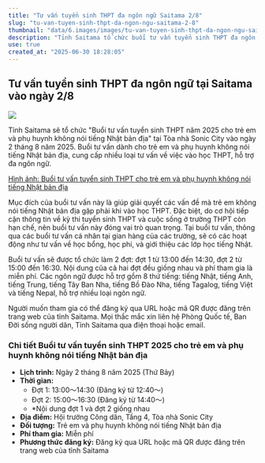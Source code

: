 ```yaml
---
title: "Tư vấn tuyển sinh THPT đa ngôn ngữ Saitama 2/8"
slug: "tu-van-tuyen-sinh-thpt-da-ngon-ngu-saitama-2-8"
thumbnail: "data/6.images/images/tu-van-tuyen-sinh-thpt-da-ngon-ngu-saitama-2-8.webp"
description: "Tỉnh Saitama tổ chức buổi tư vấn tuyển sinh THPT đa ngôn ngữ cho học sinh và phụ huynh không nói tiếng Nhật vào ngày 2/8/2025."
use: true
created_at: "2025-06-30 18:28:05"
---
```


## Tư vấn tuyển sinh THPT đa ngôn ngữ tại Saitama vào ngày 2/8

![](/images/20250630-00000008-resemom-000-1-view.webp)

Tỉnh Saitama sẽ tổ chức "Buổi tư vấn tuyển sinh THPT năm 2025 cho trẻ em và phụ huynh không nói tiếng Nhật bản địa" tại Tòa nhà Sonic City vào ngày 2 tháng 8 năm 2025. Buổi tư vấn dành cho trẻ em và phụ huynh không nói tiếng Nhật bản địa, cung cấp nhiều loại tư vấn về việc vào học THPT, hỗ trợ đa ngôn ngữ.

[Hình ảnh: Buổi tư vấn tuyển sinh THPT cho trẻ em và phụ huynh không nói tiếng Nhật bản địa](https://resemom.jp/article/img/2025/06/30/82427/381788.html)

Mục đích của buổi tư vấn này là giúp giải quyết các vấn đề mà trẻ em không nói tiếng Nhật bản địa gặp phải khi vào học THPT. Đặc biệt, do cơ hội tiếp cận thông tin về kỳ thi tuyển sinh THPT và cuộc sống ở trường THPT còn hạn chế, nên buổi tư vấn này đóng vai trò quan trọng. Tại buổi tư vấn, thông qua các buổi tư vấn cá nhân tại gian hàng của các trường, sẽ có các hoạt động như tư vấn về học bổng, học phí, và giới thiệu các lớp học tiếng Nhật.

Buổi tư vấn sẽ được tổ chức làm 2 đợt: đợt 1 từ 13:00 đến 14:30, đợt 2 từ 15:00 đến 16:30. Nội dung của cả hai đợt đều giống nhau và phí tham gia là miễn phí. Các ngôn ngữ được hỗ trợ gồm 8 thứ tiếng: tiếng Nhật, tiếng Anh, tiếng Trung, tiếng Tây Ban Nha, tiếng Bồ Đào Nha, tiếng Tagalog, tiếng Việt và tiếng Nepal, hỗ trợ nhiều loại ngôn ngữ.

Người muốn tham gia có thể đăng ký qua URL hoặc mã QR được đăng trên trang web của tỉnh Saitama. Mọi thắc mắc xin liên hệ Phòng Quốc tế, Ban Đời sống người dân, Tỉnh Saitama qua điện thoại hoặc email.

### Chi tiết Buổi tư vấn tuyển sinh THPT 2025 cho trẻ em và phụ huynh không nói tiếng Nhật bản địa

*   **Lịch trình:** Ngày 2 tháng 8 năm 2025 (Thứ Bảy)
*   **Thời gian:**
    *   Đợt 1: 13:00～14:30 (Đăng ký từ 12:40～)
    *   Đợt 2: 15:00～16:30 (Đăng ký từ 14:40～)
    *   *Nội dung đợt 1 và đợt 2 giống nhau
*   **Địa điểm:** Hội trường Công dân, Tầng 4, Tòa nhà Sonic City
*   **Đối tượng:** Trẻ em và phụ huynh không nói tiếng Nhật bản địa
*   **Phí tham gia:** Miễn phí
*   **Phương thức đăng ký:** Đăng ký qua URL hoặc mã QR được đăng trên trang web của tỉnh Saitama
